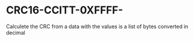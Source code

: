 # CRC16-CCITT-0XFFFF-
Calculete the CRC from a data with the values is a list of bytes converted in decimal



